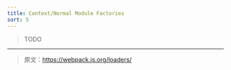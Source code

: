 ```yaml
---
title: Context/Normal Module Factories
sort: 5
---
```


> TODO

***

> 原文：https://webpack.js.org/loaders/